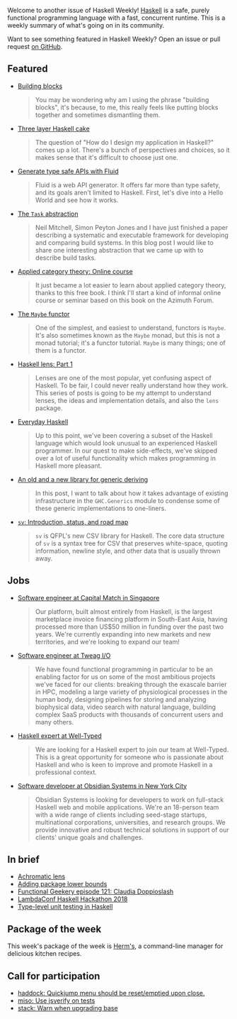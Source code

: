Welcome to another issue of Haskell Weekly!
[Haskell](https://www.haskell.org) is a safe, purely functional programming language with a fast, concurrent runtime.
This is a weekly summary of what's going on in its community.

Want to see something featured in Haskell Weekly?
Open an issue or pull request [on GitHub](https://github.com/haskellweekly/haskellweekly.github.io).

## Featured

-   [Building blocks](https://icidasset.com/writings/building-blocks/)

    > You may be wondering why am I using the phrase "building blocks", it's because, to me, this really feels like putting blocks together and sometimes dismantling them.

-   [Three layer Haskell cake](https://www.parsonsmatt.org/2018/03/22/three_layer_haskell_cake.html)

    > The question of "How do I design my application in Haskell?" comes up a lot. There's a bunch of perspectives and choices, so it makes sense that it's difficult to choose just one.

-   [Generate type safe APIs with Fluid](http://jxv.io/blog/2018-03-23-Generate-Typesafe-APIs-with-Fluid-Pt1.html)

    > Fluid is a web API generator. It offers far more than type safety, and its goals aren't limited to Haskell. First, let's dive into a Hello World and see how it works.

-   [The `Task` abstraction](https://blogs.ncl.ac.uk/andreymokhov/the-task-abstraction/)

    > Neil Mitchell, Simon Peyton Jones and I have just finished a paper describing a systematic and executable framework for developing and comparing build systems. In this blog post I would like to share one interesting abstraction that we came up with to describe build tasks.

-   [Applied category theory: Online course](https://johncarlosbaez.wordpress.com/2018/03/26/seven-sketches-in-compositionality/)

    > It just became a lot easier to learn about applied category theory, thanks to this free book. I think I'll start a kind of informal online course or seminar based on this book on the Azimuth Forum.

-   [The `Maybe` functor](http://blog.ploeh.dk/2018/03/26/the-maybe-functor/)

    > One of the simplest, and easiest to understand, functors is `Maybe`. It's also sometimes known as the `Maybe` monad, but this is not a monad tutorial; it's a functor tutorial. `Maybe` is many things; one of them is a functor.

-   [Haskell lens: Part 1](https://namc.in/2018-03-26-lenses-part-1)

    > Lenses are one of the most popular, yet confusing aspect of Haskell. To be fair, I could never really understand how they work. This series of posts is going to be my attempt to understand lenses, the ideas and implementation details, and also the `lens` package.

-   [Everyday Haskell](https://whatthefunctional.wordpress.com/2018/03/27/everyday-haskell/)

    > Up to this point, we've been covering a subset of the Haskell language which would look unusual to an experienced Haskell programmer. In our quest to make side-effects, we've skipped over a lot of useful functionality which makes programming in Haskell more pleasant.

-   [An old and a new library for generic deriving](https://blog.poisson.chat/posts/2018-03-28-generic-data.html)

    > In this post, I want to talk about how it takes advantage of existing infrastructure in the `GHC.Generics` module to condense some of these generic implementations to one-liners.

-   [`sv`: Introduction, status, and road map](https://blog.qfpl.io/posts/sv/status-roadmap/)

    > `sv` is QFPL's new CSV library for Haskell. The core data structure of `sv` is a syntax tree for CSV that preserves white-space, quoting information, newline style, and other data that is usually thrown away.

## Jobs

-   [Software engineer at Capital Match in Singapore](https://functionaljobs.com/jobs/9075-software-engineer-haskell-full-stack-singapore-on-site-at-capital-match)

    > Our platform, built almost entirely from Haskell, is the largest marketplace invoice financing platform in South-East Asia, having processed more than US$50 million in funding over the past two years. We're currently expanding into new markets and new territories, and we're looking to expand our team!

-   [Software engineer at Tweag I/O](https://www.tweag.io/posts/2018-03-29-we-are-hiring-swe.html)

    > We have found functional programming in particular to be an enabling factor for us on some of the most ambitious projects we've faced for our clients: breaking through the exascale barrier in HPC, modeling a large variety of physiological processes in the human body, designing pipelines for storing and analyzing biophysical data, video search with natural language, building complex SaaS products with thousands of concurrent users and many others.

-   [Haskell expert at Well-Typed](http://www.well-typed.com/blog/2018/03/haskell-development-job-with-well-typed/)

    > We are looking for a Haskell expert to join our team at Well-Typed. This is a great opportunity for someone who is passionate about Haskell and who is keen to improve and promote Haskell in a professional context.

-   [Software developer at Obsidian Systems in New York City](https://np.reddit.com/r/haskell/comments/86cg1u/jobs_obsidian_systems_is_hiring/)

    > Obsidian Systems is looking for developers to work on full-stack Haskell web and mobile applications. We're an 18-person team with a wide range of clients including seed-stage startups, multinational corporations, universities, and research groups. We provide innovative and robust technical solutions in support of our clients' unique goals and challenges.

## In brief

-   [Achromatic lens](http://oleg.fi/gists/posts/2018-03-28-achromatic-lens.html)
-   [Adding package lower bounds](https://neilmitchell.blogspot.com/2018/03/adding-package-lower-bounds.html)
-   [Functional Geekery episode 121: Claudia Doppioslash](https://www.functionalgeekery.com/episode-121-claudia-doppioslash/)
-   [LambdaConf Haskell Hackathon 2018](https://www.snoyman.com/blog/2018/03/lambdaconf-haskell-hackathon-2018)
-   [Type-level unit testing in Haskell](https://jship.github.io/posts/2018-03-21-type-level-unit-testing-in-haskell.html)

## Package of the week

This week's package of the week is [Herm's](https://github.com/JackKiefer/herms/tree/5898e8cbd2e304223c2dadcfb5b154ab7b57b10a),
a command-line manager for delicious kitchen recipes.

## Call for participation

-   [haddock: Quickjump menu should be reset/emptied upon close.](https://github.com/haskell/haddock/issues/781)
-   [miso: Use jsverify on tests](https://github.com/dmjio/miso/issues/387)
-   [stack: Warn when upgrading base](https://github.com/commercialhaskell/stack/issues/3940)

